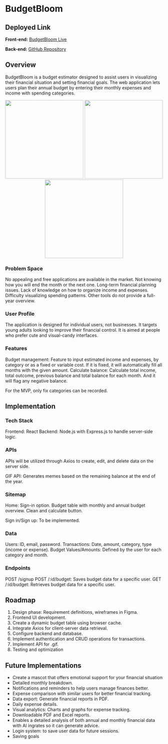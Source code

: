 # BudgetBloom

## Deployed Link

**Front-end:**  [BudgetBloom Live](https://joiceron.github.io/budget-bloom/)  

**Back-end:**  [GitHub Repository](https://github.com/joiceron/budget-bloom-server)

## Overview

BudgetBloom is a budget estimator designed to assist users in visualizing their financial situation and setting financial goals. The web application lets users plan their annual budget by entering their monthly expenses and income with spending categories.

<p align="center">
  <img src="https://github.com/user-attachments/assets/d967a446-1cac-4184-8580-d4326f567ad8" height="250">  
  <img src="https://github.com/user-attachments/assets/55ce8d0c-ab10-4fd8-8df7-31e62703e4de" height="250"> 
  <img src="https://github.com/user-attachments/assets/880e3417-125c-4738-927e-81fdcfb6ddf4" height="250"> 
</p>

### Problem Space

No appealing and free applications are available in the market.
Not knowing how you will end the month or the next one.
Long-term financial planning issues.
Lack of knowledge on how to organize income and expenses.
Difficulty visualizing spending patterns.
Other tools do not provide a full-year overview.

### User Profile

The application is designed for individual users, not businesses.
It targets young adults looking to improve their financial control.
It is aimed at people who prefer cute and visual-candy interfaces.

### Features

Budget management: Feature to input estimated income and expenses, by category or as a fixed or variable cost. If it is fixed, it will automatically fill all months with the given amount.
Calculate balance: Calculate total income, total outcome, previous balance and total balance for each month. And it will flag any negative balance.

For the MVP, only fix categories can be recorded.

## Implementation

### Tech Stack

Frontend: React 
Backend: Node.js with Express.js to handle server-side logic.

### APIs

APIs will be utilized through Axios to create, edit, and delete data on the server side.

GIF API: Generates memes based on the remaining balance at the end of the year.

### Sitemap

Home:
    Sign-in option.
    Budget table with monthly and annual budget overview.
    Clean and calculate button.

Sign in/Sign up: To be implemented.

### Data

Users: ID, email, password.
Transactions: Date, amount, category, type (income or expense).
Budget Values/Amounts: Defined by the user for each category and month.

### Endpoints

POST /signup
POST /:id/budget: Saves budget data for a specific user.
GET /:id/budget: Retrieves budget data for a specific user.


## Roadmap

1. Design phase: Requirement definitions, wireframes in Figma.
2. Frontend UI development.
3. Create a dynamic budget table using browser cache.
4. Integrate Axios for client-server data retrieval.
5. Configure backend and database.
6. Implement authentication and CRUD operations for transactions.
7. Implement API for .gif.
8. Testing and optimization

## Future Implementations

- Create a mascot that offers emotional support for your financial situation
- Detailed monthly breakdown.
- Notifications and reminders to help users manage finances better.
- Expense comparison with similar users for better financial tracking.
- Data export: Generate financial reports in PDF.
- Daily expense details.
- Visual analytics: Charts and graphs for expense tracking.
- Downloadable PDF and Excel reports.
- Enables a detailed analysis of both annual and monthly financial data with AI ingrates so it can generate advice.
- Login system: to save user data for future sessions.
- Saving goals 
